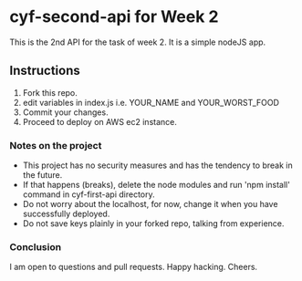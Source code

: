 # cyf-second-api for Week 2 

This is the 2nd API for the task of week 2. It is a simple nodeJS app.

## Instructions

1. Fork this repo.
2. edit variables in index.js i.e. YOUR_NAME and YOUR_WORST_FOOD
3. Commit your changes.
4. Proceed to deploy on AWS ec2 instance.


### Notes on the project

* This project has no security measures and has the tendency to break in the future.
* If that happens (breaks), delete the node modules and run 'npm install' command in cyf-first-api directory.
* Do not worry about the localhost, for now, change it when you have successfully deployed.
* Do not save keys plainly in your forked repo, talking from experience.


### Conclusion

I am open to questions and pull requests. Happy hacking. Cheers.
